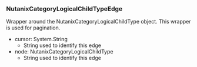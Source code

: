 ### NutanixCategoryLogicalChildTypeEdge
Wrapper around the NutanixCategoryLogicalChildType object. This wrapper is used for pagination.

- cursor: System.String
  - String used to identify this edge
- node: NutanixCategoryLogicalChildType
  - String used to identify this edge
